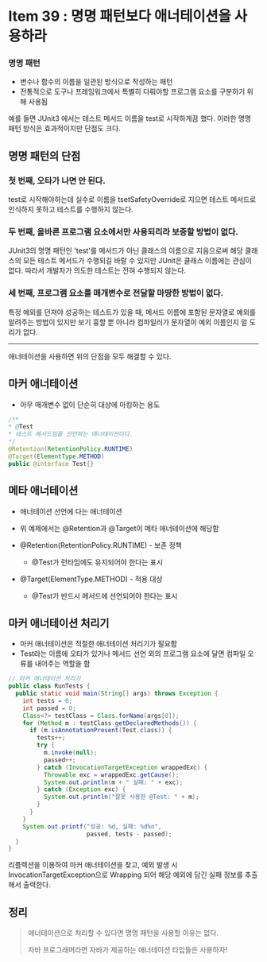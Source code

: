 # Item 39 : 명명 패턴보다 애너테이션을 사용하라

### 명명 패턴
- 변수나 함수의 이름을 일관된 방식으로 작성하는 패턴
- 전통적으로 도구나 프레임워크에서 특별히 다뤄야할 프로그램 요소를 구분하기 위해 사용됨

예를 들면 JUnit3 에서는 테스트 메서드 이름을 test로 시작하게끔 했다. 
이러한 명명 패턴 방식은 효과적이지만 단점도 크다.

## 명명 패턴의 단점
### 첫 번째, 오타가 나면 안 된다.
test로 시작해야하는데 실수로 이름을 tsetSafetyOverride로 지으면 테스트 메서드로 인식하지 못하고 테스트를 수행하지 않는다.
### 두 번째, 올바른 프로그램 요소에서만 사용되리라 보증할 방법이 없다.
JUnit3의 명명 패턴인 'test'를 메서드가 아닌 클래스의 이름으로 지음으로써 해당 클래스의 모든 테스트 메서드가 수행되길 바랄 수 있지만 JUnit은 클래스 이름에는 관심이 없다. 따라서 개발자가 의도한 테스트는 전혀 수행되지 않는다.
### 세 번째, 프로그램 요소를 매개변수로 전달할 마땅한 방법이 없다.
특정 예외를 던져야 성공하는 테스트가 있을 때, 메서드 이름에 포함된 문자열로 예외를 알려주는 방법이 있지만 보기 흉할 뿐 아니라 컴파일러가 문자열이 예외 이름인지 알 도리가 없다.
***
애너테이션을 사용하면 위의 단점을 모두 해결할 수 있다.

## 마커 애너테이션
- 아무 매개변수 없이 단순히 대상에 마킹하는 용도
```java
/**
* @Test
* 테스트 메서드임을 선언하는 애너테이션이다.
*/
@Retention(RetentionPolicy.RUNTIME)
@Target(ElementType.METHOD)
public @interface Test{}
```

## 메타 애너테이션
- 애너테이션 선언에 다는 애너테이션
- 위 예제에서는 @Retention과 @Target이 메타 애너테이션에 해당함


- @Retention(RetentionPolicy.RUNTIME) - 보존 정책
   - @Test가 런타임에도 유지되어야 한다는 표시

- @Target(ElementType.METHOD) - 적용 대상
   - @Test가 반드시 메서드에 선언되어야 한다는 표시


## 마커 애너테이션 처리기
- 마커 애너테이션은 적절한 애너테이션 처리기가 필요함
- Test라는 이름에 오타가 있거나 메서드 선언 외의 프로그램 요소에 달면 컴파일 오류를 내어주는 역할을 함

```java
// 마커 애너테이션 처리기
public class RunTests {
  public static void main(String[] args) throws Exception {
    int tests = 0;
    int passed = 0;
    Class<?> testClass = Class.forName(args[0]);
    for (Method m : testClass.getDeclaredMethods()) {
      if (m.isAnnotationPresent(Test.class)) {
        tests++;
        try {
          m.invoke(null);
          passed++;
        } catch (InvocationTargetException wrappedExc) {
          Throwable exc = wrappedExc.getCause();
          System.out.println(m + " 실패: " + exc);
        } catch (Exception exc) {
          System.out.println("잘못 사용한 @Test: " + m);
        }
      }
    }
    System.out.printf("성공: %d, 실패: %d%n",
                      passed, tests - passed);
  }
}
```
리플렉션을 이용하여 마커 애너테이션을 찾고, 예외 발생 시 InvocationTargetException으로 Wrapping 되어 해당 예외에 담긴 실패 정보를 추출해서 출력한다.

## 정리
>애너테이션으로 처리할 수 있다면 명명 패턴을 사용할 이유는 없다.
>
>자바 프로그래머라면 자바가 제공하는 애너테이션 타입들은 사용하자!
